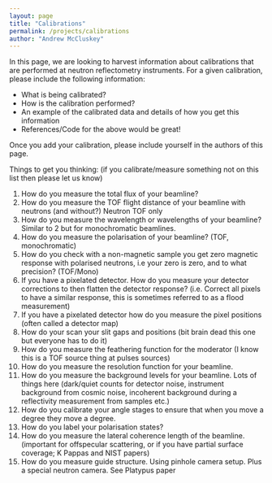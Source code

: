 ```yaml
---
layout: page
title: "Calibrations"
permalink: /projects/calibrations
author: "Andrew McCluskey"
---
```


In this page, we are looking to harvest information about calibrations that are performed at neutron reflectometry instruments.
For a given calibration, please include the following information:
- What is being calibrated?
- How is the calibration performed?
- An example of the calibrated data and details of how you get this information
- References/Code for the above would be great!

Once you add your calibration, please include yourself in the authors of this page.
 
Things to get you thinking: (if you calibrate/measure something not on this list then please let us know)
 
1. How do you measure the total flux of your beamline?
2. How do you measure the TOF flight distance of your beamline with neutrons (and without?) Neutron TOF only
3. How do you measure the wavelength or wavelengths of your beamline? Similar to 2 but for monochromatic beamlines.
4. How do you measure the polarisation of your beamline? (TOF, monochromatic)
5. How do you check with a non-magnetic sample you get zero magnetic response with polarised neutrons, i.e your zero is zero, and to what precision? (TOF/Mono)
6. If you have a pixelated detector. How do you measure your detector corrections to then flatten the detector response?  (i.e. Correct all pixels to have a similar response, this is sometimes referred to as a flood measurement)
7. If you have a pixelated detector how do you measure the pixel positions (often called a detector map)
8. How do your scan your slit gaps and positions (bit brain dead this one but everyone has to do it) 
9. How do you measure the feathering function for the moderator (I know this is a TOF source thing at pulses sources)
10. How do you measure the resolution function for your beamline.
11. How do you measure the background levels for your beamline. Lots of things here (dark/quiet counts for detector noise, instrument background from cosmic noise, incoherent background during a reflectivity measurement from samples etc.)
12. How do you calibrate your angle stages to ensure that when you move a degree they move a degree.
13. How do you label your polarisation states?
14. How do you measure the lateral coherence length of the beamline. (important for offspecular scattering, or if you have partial surface coverage; K Pappas and NIST papers)
15. How do you measure guide structure. Using pinhole camera setup. Plus a special neutron camera. See Platypus paper
 
 
